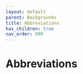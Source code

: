 ```yaml
---
layout: default
parent: Backgrounds
title: Abbreviations
has_children: true
nav_order: 999
---
```


# Abbreviations
